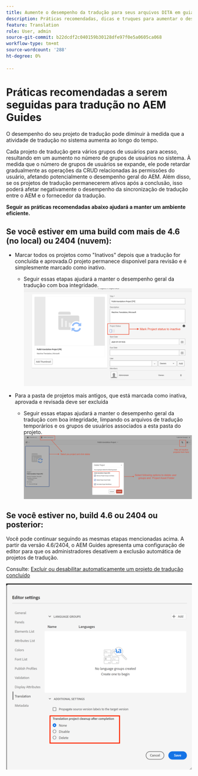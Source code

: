 ```yaml
---
title: Aumente o desempenho da tradução para seus arquivos DITA em guias AEM
description: Práticas recomendadas, dicas e truques para aumentar o desempenho do projeto de tradução DITA no AEM Guides
feature: Translation
role: User, admin
source-git-commit: b22dcdf2c040159b30128dfe97f0e5a0605ca068
workflow-type: tm+mt
source-wordcount: '288'
ht-degree: 0%

---
```


# Práticas recomendadas a serem seguidas para tradução no AEM Guides

O desempenho do seu projeto de tradução pode diminuir à medida que a atividade de tradução no sistema aumenta ao longo do tempo.

Cada projeto de tradução gera vários grupos de usuários para acesso, resultando em um aumento no número de grupos de usuários no sistema. À medida que o número de grupos de usuários se expande, ele pode retardar gradualmente as operações da CRUD relacionadas às permissões do usuário, afetando potencialmente o desempenho geral do AEM. Além disso, se os projetos de tradução permanecerem ativos após a conclusão, isso poderá afetar negativamente o desempenho da sincronização de tradução entre o AEM e o fornecedor da tradução.

**Seguir as práticas recomendadas abaixo ajudará a manter um ambiente eficiente.**

## Se você estiver em uma build com mais de 4.6 (no local) ou 2404 (nuvem):

- Marcar todos os projetos como &quot;Inativos&quot; depois que a tradução for concluída e aprovada.O projeto permanece disponível para revisão e é simplesmente marcado como inativo.
   - Seguir essas etapas ajudará a manter o desempenho geral da tradução com boa integridade.
     ![Projeto de tradução inativo ](../assets/translation/translation-project-image1.png)

- Para a pasta de projetos mais antigos, que está marcada como inativa, aprovada e revisada deve ser excluída
   - Seguir essas etapas ajudará a manter o desempenho geral da tradução com boa integridade, limpando os arquivos de tradução temporários e os grupos de usuários associados a esta pasta do projeto.
     ![Excluir projeto e pasta de tradução ](../assets/translation/translation-project-image2.png)


## Se você estiver no, build 4.6 ou 2404 ou posterior:

Você pode continuar seguindo as mesmas etapas mencionadas acima. A partir da versão 4.6/2404, o AEM Guides apresenta uma configuração de editor para que os administradores desativem a exclusão automática de projetos de tradução.

Consulte: [Excluir ou desabilitar automaticamente um projeto de tradução concluído](https://experienceleague.adobe.com/en/docs/experience-manager-guides/using/user-guide/author-content/create-preview-topics/author-content-aem-guides/work-with-web-editor/translate-documents-web-editor#automatically-delete-or-disable-a-completed-translation-project)

![Configurações automatizadas para excluir e desabilitar o projeto de tradução no AEM Guides ](../assets/translation/translation-project-image3.png)